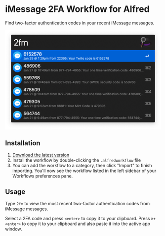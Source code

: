 # iMessage 2FA Workflow for Alfred

Find two-factor authentication codes in your recent iMessage messages.

![Screenshot](screenshot.png)

## Installation

1. [Download the latest version](https://github.com/squatto/alfred-imessage-2fa/releases/download/latest/iMessage.2FA.alfredworkflow)
2. Install the workflow by double-clicking the `.alfredworkflow` file
3. You can add the workflow to a category, then click "Import" to finish importing. You'll now see the workflow listed in the left sidebar of your Workflows preferences pane.

## Usage

Type `2fm` to view the most recent two-factor authentication codes from iMessage messages.

Select a 2FA code and press `<enter>` to copy it to your clipboard. Press `⌘+<enter>` to copy it to your clipboard and also paste it into the active app window.

